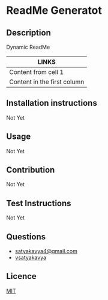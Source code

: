# ReadMe Generatot 
  ## Description
  Dynamic ReadMe 

  LINKS | 
  ------------ | 
  Content from cell 1 | 
  Content in the first column | 
  
 
  ## Installation instructions
  Not Yet 
  ## Usage
  Not Yet 
   ## Contribution
   Not Yet  
  ## Test Instructions
   Not Yet
  ## Questions
  * satyakavya4@gmail.com
  * [vsatyakavya](https://github.com/vsatyakavya)
  ## Licence
   [MIT](https://choosealicense.com/licenses/mit/)
  
  